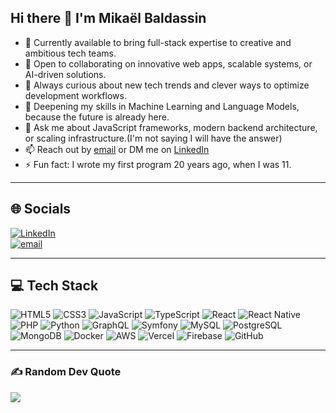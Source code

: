 ## Hi there 👋 I'm Mikaël Baldassin

- 🔭 Currently available to bring full-stack expertise to creative and ambitious tech teams.
- 👯 Open to collaborating on innovative web apps, scalable systems, or AI-driven solutions.
- 🤔 Always curious about new tech trends and clever ways to optimize development workflows.
- 🌱 Deepening my skills in Machine Learning and Language Models, because the future is already here.
- 💬 Ask me about JavaScript frameworks, modern backend architecture, or scaling infrastructure.(I'm not saying I will have the answer)
- 📫 Reach out by [email](mailto:mikael@baldassin.com) or DM me on [LinkedIn](https://linkedin.com/in/mikael-baldassin)
- ⚡ Fun fact: I wrote my first program 20 years ago, when I was 11.

---

## 🌐 Socials
[![LinkedIn](https://img.shields.io/badge/LinkedIn-%230077B5.svg?logo=linkedin&logoColor=white)](https://linkedin.com/in/mikael-baldassin)  
[![email](https://img.shields.io/badge/Email-D14836?logo=gmail&logoColor=white)](mailto:mikael@baldassin.com)

---

## 💻 Tech Stack

<!-- Frontend + Backend + DevOps & Tools listed in your original -->

![HTML5](https://img.shields.io/badge/html5-%23E34F26.svg?style=for-the-badge&logo=html5&logoColor=white)
![CSS3](https://img.shields.io/badge/css3-%231572B6.svg?style=for-the-badge&logo=css3&logoColor=white)
![JavaScript](https://img.shields.io/badge/javascript-%23323330.svg?style=for-the-badge&logo=javascript&logoColor=%23F7DF1E)
![TypeScript](https://img.shields.io/badge/typescript-%23007ACC.svg?style=for-the-badge&logo=typescript&logoColor=white)
![React](https://img.shields.io/badge/react-%2320232a.svg?style=for-the-badge&logo=react&logoColor=%2361DAFB)
![React Native](https://img.shields.io/badge/react_native-%2320232a.svg?style=for-the-badge&logo=react&logoColor=%2361DAFB)
![PHP](https://img.shields.io/badge/php-%23777BB4.svg?style=for-the-badge&logo=php&logoColor=white)
![Python](https://img.shields.io/badge/python-3670A0?style=for-the-badge&logo=python&logoColor=ffdd54)
![GraphQL](https://img.shields.io/badge/-GraphQL-E10098?style=for-the-badge&logo=graphql&logoColor=white)
![Symfony](https://img.shields.io/badge/symfony-%23000000.svg?style=for-the-badge&logo=symfony&logoColor=white)
![MySQL](https://img.shields.io/badge/mysql-4479A1.svg?style=for-the-badge&logo=mysql&logoColor=white)
![PostgreSQL](https://img.shields.io/badge/postgres-%23316192.svg?style=for-the-badge&logo=postgresql&logoColor=white)
![MongoDB](https://img.shields.io/badge/MongoDB-%234ea94b.svg?style=for-the-badge&logo=mongodb&logoColor=white)
![Docker](https://img.shields.io/badge/docker-%230db7ed.svg?style=for-the-badge&logo=docker&logoColor=white)
![AWS](https://img.shields.io/badge/AWS-%23FF9900.svg?style=for-the-badge&logo=amazon-aws&logoColor=white)
![Vercel](https://img.shields.io/badge/vercel-%23000000.svg?style=for-the-badge&logo=vercel&logoColor=white)
![Firebase](https://img.shields.io/badge/firebase-%23039BE5.svg?style=for-the-badge&logo=firebase)
![GitHub](https://img.shields.io/badge/github-%23121011.svg?style=for-the-badge&logo=github&logoColor=white)

---

### ✍️ Random Dev Quote  
![](https://quotes-github-readme.vercel.app/api?type=horizontal&theme=merko)

<!-- Made with love! text me "ca va fada?" if you saw this -->
